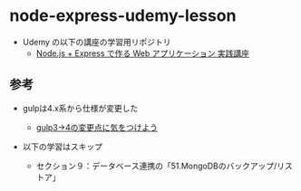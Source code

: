 # node-express-udemy-lesson

- Udemy の以下の講座の学習用リポジトリ
  - [Node.js + Express で作る Web アプリケーション 実践講座](https://www.udemy.com/course/web-application-with-nodejs-express/?utm_source=adwords&utm_medium=udemyads&utm_campaign=LongTail_la.JA_cc.JP&utm_content=deal4584&utm_term=_._ag_107181210924_._ad_452531407125_._kw__._de_c_._dm__._pl__._ti_dsa-930814700879_._li_1028851_._pd__._&matchtype=b&gclid=CjwKCAiAouD_BRBIEiwALhJH6Hw7jCwC30Afb3YlMEXealFQWU9P34mfnllzPP-tMDd0yMwcMxTK_RoC2GIQAvD_BwE)

## 参考

- gulpは4.x系から仕様が変更した
  - [gulp3→4の変更点に気をつけよう](https://qiita.com/tatsuo-iriyama/items/08ba4bd621b7fdedcc4e)

- 以下の学習はスキップ
  - セクション９：データベース連携の「51.MongoDBのバックアップ/リストア」